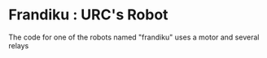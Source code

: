 # Frandiku : URC's Robot
The code for one of the robots named "frandiku" uses a motor and several relays
